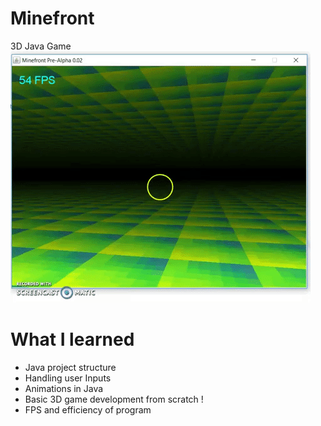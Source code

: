 # Minefront
3D Java Game 
![](giphy.gif)

# What I learned 
- Java project structure
- Handling user Inputs 
- Animations in Java
- Basic 3D game development from scratch ! 
- FPS and efficiency of program
